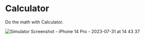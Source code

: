 # Calculator
Do the math with Calculator.


![Simulator Screenshot - iPhone 14 Pro - 2023-07-31 at 14 43 37](https://github.com/MuratYurtseven/Calculator/assets/123903809/9dce0526-631c-4500-8bc2-7b27215fc65a)
